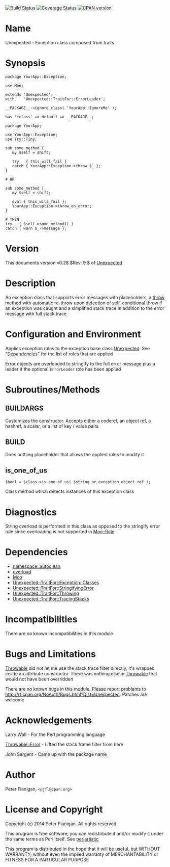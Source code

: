[![Build Status](https://travis-ci.org/pjfl/p5-unexpected.svg?branch=master)](https://travis-ci.org/pjfl/p5-unexpected)
[![Coverage Status](https://coveralls.io/repos/pjfl/p5-unexpected/badge.png)](https://coveralls.io/r/pjfl/p5-unexpected)
[![CPAN version](https://badge.fury.io/pl/Unexpected.svg)](http://badge.fury.io/pl/Unexpected)

# Name

Unexpected - Exception class composed from traits

# Synopsis

    package YourApp::Exception;

    use Moo;

    extends 'Unexpected';
    with    'Unexpected::TraitFor::ErrorLeader';

    __PACKAGE__->ignore_class( 'YourApp::IgnoreMe' );

    has '+class' => default => __PACKAGE__;

    package YourApp;

    use YourApp::Exception;
    use Try::Tiny;

    sub some_method {
       my $self = shift;

       try   { this_will_fail }
       catch { YourApp::Exception->throw $_ };
    }

    # OR

    sub some_method {
       my $self = shift;

       eval { this_will_fail };
       YourApp::Exception->throw_on_error;
    }

    # THEN
    try   { $self->some_method() }
    catch { warn $_->message };

# Version

This documents version v0.28.$Rev: 9 $ of [Unexpected](https://metacpan.org/pod/Unexpected)

# Description

An exception class that supports error messages with placeholders, a
[throw](https://metacpan.org/pod/Unexpected::TraitFor::Throwing#throw) method with automatic
re-throw upon detection of self, conditional throw if an exception was
caught and a simplified stack trace in addition to the error message
with full stack trace

# Configuration and Environment

Applies exception roles to the exception base class [Unexpected](https://metacpan.org/pod/Unexpected). See
["Dependencies"](#dependencies) for the list of roles that are applied

Error objects are overloaded to stringify to the full error message
plus a leader if the optional `ErrorLeader` role has been applied

# Subroutines/Methods

## BUILDARGS

Customizes the constructor. Accepts either a coderef, an object ref,
a hashref, a scalar, or a list of key / value pairs

## BUILD

Does nothing placeholder that allows the applied roles to modify it

## is\_one\_of\_us

    $bool = $class->is_one_of_us( $string_or_exception_object_ref );

Class method which detects instances of this exception class

# Diagnostics

String overload is performed in this class as opposed to the stringify
error role since overloading is not supported in [Moo::Role](https://metacpan.org/pod/Moo::Role)

# Dependencies

- [namespace::autoclean](https://metacpan.org/pod/namespace::autoclean)
- [overload](https://metacpan.org/pod/overload)
- [Moo](https://metacpan.org/pod/Moo)
- [Unexpected::TraitFor::Exception::Classes](https://metacpan.org/pod/Unexpected::TraitFor::Exception::Classes)
- [Unexpected::TraitFor::StringifyingError](https://metacpan.org/pod/Unexpected::TraitFor::StringifyingError)
- [Unexpected::TraitFor::Throwing](https://metacpan.org/pod/Unexpected::TraitFor::Throwing)
- [Unexpected::TraitFor::TracingStacks](https://metacpan.org/pod/Unexpected::TraitFor::TracingStacks)

# Incompatibilities

There are no known incompatibilities in this module

# Bugs and Limitations

[Throwable](https://metacpan.org/pod/Throwable) did not let me use the stack trace filter directly, it's wrapped
inside an attribute constructor. There was nothing else in [Throwable](https://metacpan.org/pod/Throwable)
that would not have been overridden

There are no known bugs in this module.  Please report problems to
http://rt.cpan.org/NoAuth/Bugs.html?Dist=Unexpected. Patches
are welcome

# Acknowledgements

Larry Wall - For the Perl programming language

[Throwable::Error](https://metacpan.org/pod/Throwable::Error) - Lifted the stack frame filter from here

John Sargent - Came up with the package name

# Author

Peter Flanigan, `<pjfl@cpan.org>`

# License and Copyright

Copyright (c) 2014 Peter Flanigan. All rights reserved

This program is free software; you can redistribute it and/or modify it
under the same terms as Perl itself. See [perlartistic](https://metacpan.org/pod/perlartistic)

This program is distributed in the hope that it will be useful,
but WITHOUT WARRANTY; without even the implied warranty of
MERCHANTABILITY or FITNESS FOR A PARTICULAR PURPOSE
